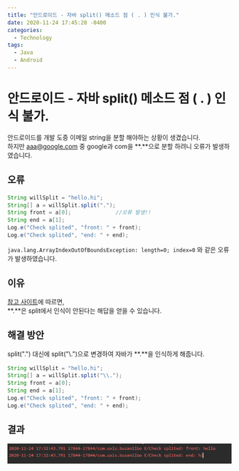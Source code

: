```yaml
---
title: "안드로이드 - 자바 split() 메소드 점 ( . ) 인식 불가."
date: 2020-11-24 17:45:28 -0400
categories: 
  - Technology
tags:
  - Java
  - Android
---
```


안드로이드 - 자바 split() 메소드 점 ( . ) 인식 불가.
===========

안드로이드를 개발 도중 이메일 string을 분할 해야하는 상황이 생겼습니다.  
하지만 aaa@google.com 중 google과 com을 **.**으로 분할 하려니 오류가 발생하였습니다.  

## 오류

``` java
String willSplit = "hello.hi";
String[] a = willSplit.split(".");
String front = a[0];              //오류 발생!!
String end = a[1];
Log.e("Check splited", "front: " + front);
Log.e("Check splited", "end: " + end);
```

`java.lang.ArrayIndexOutOfBoundsException: length=0; index=0` 와 같은 오류가 발생하였습니다.

## 이유 

[참고 사이트](https://stackoverflow.com/questions/7935858/the-split-method-in-java-does-not-work-on-a-dot)에 따르면,  
**.**은 split에서 인식이 안된다는 해답을 얻을 수 있습니다.

## 해결 방안 

split(".") 대신에 split("\\.")으로 변경하여 자바가 **.**을 인식하게 해줍니다.

``` java
String willSplit = "hello.hi";
String[] a = willSplit.split("\\.");
String front = a[0];             
String end = a[1];
Log.e("Check splited", "front: " + front);
Log.e("Check splited", "end: " + end);

```

## 결과 

<img src="/images/Android/android_split.PNG">